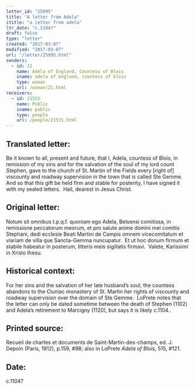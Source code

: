 ```yaml
---
letter_id: "25995"
title: "A letter from Adela"
ititle: "a letter from adela"
ltr_date: "c.1104?"
draft: false
type: "letter"
created: "2017-03-07"
modified: "2017-03-07"
url: "/letter/25995.html"
senders:
  - id: 21
    name: Adela of England, Countess of Blois
    iname: adela of england, countess of blois
    type: woman
    url: /woman/21.html
receivers:
  - id: 21531
    name: Public
    iname: public
    type: people
    url: /people/21531.html
---
```

<h2> Translated letter:</h2><p>Be it known to all, present and future, that I, Adela, countess of Blois, in remission of my sins and for the salvation of the soul of my lord count Stephen, gave to the church of St. Martin of the Fields every [right of] viscounty and roadway supervision in the town that is called Ste Gemme.&nbsp; And so that this gift be held firm and stable for posterity, I have signed it with my sealed letters.&nbsp; Hail, dearest in Jesus Christ.</p><h2 class="mt-4"> Original letter:</h2><p>Notum sit omnibus t.p.q.f. quoniam ego Adela, Belsensi comitissa, in remissione peccatorum meorum, et pro salute anime domini mei comitis Stephani, dedi ecclesie Beati Martini de Campis omnem vicecomitatum et viariam de villa que Sancta-Gemma nuncupatur.&nbsp; Et ut hoc donum firmum et stabile habeatur in posterum, litteris meis sigillatis firmavi.&nbsp; Valete, Karissimi in Xristo Ihesu.</p><h2 class="mt-4"> Historical context:</h2><p>For her sins and the salvation of her late husband’s soul, the countess abandons to the Cluniac monastery of St. Martin her rights of viscounty and roadway supervision over the domain of Ste Gemme.&nbsp; LoPrete notes that the letter can only be dated sometime between the death of Stephen (1102) and Adela’s retirement to Marcigny (1120), but says it is likely c.1104..</p><h2 class="mt-4"> Printed source:</h2><p>Recueil de chartes et documents de Saint-Martin-des-champs, ed. J. Depoin (Paris, 1912),&nbsp;p.159, #98; also in LoPrete <em>Adela of Blois,</em> 515, #121.</p><h2 class="mt-4"> Date:</h2>c.1104?